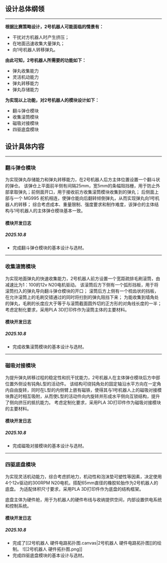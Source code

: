 ## 设计总体纲领

---

**根据比赛策略设计，2号机器人可能面临的情景有：**

- 干扰对方机器人时产生挤压；
- 在地面迅速收集大量弹丸；
- 向1号机器人转移弹丸。

**由此可知，2号机器人所需要的功能如下：**

- 弹丸收集能力
- 灵活机动能力
- 弹丸转移能力
- 弹丸存储能力

**为实现以上功能，对2号机器人的模块设计如下：**

- 翻斗弹仓模块
- 收集滚筒模块
- 磁吸对接模块
- 四驱底盘模块


## 设计具体内容

---

### 翻斗弹仓模块

为实现弹丸存储能力和弹丸转移能力，在2号机器人后方主体位置设置一个翻斗状的弹仓。
该弹仓上平面前半侧有间隔25mm，宽5mm的条幅阻挡栅，用于防止外部拿取弹丸；前侧面开口，用于接收前方收集滚筒模块收集到的弹丸；
后侧面上部与一个 MG995 舵机相连，使弹仓能向后翻转倾倒弹丸，从而实现弹丸向1号机器人的转移；
综合考虑成本、重量限制、强度要求和制作难度，该弹仓的主体结构与1号机器人的主体弹仓模块基本一致。

#### 模块开发日志

##### 2025.10.8

- 完成翻斗弹仓模块的基本设计与选材。


---

### 收集滚筒模块

为实现地面弹丸的快速收集能力，2号机器人前方设置一个宽距疏排毛刷滚筒，由减速比为1：100的12v N20电机驱动。
该滚筒后方下侧有一个弧形挡板，用于将滚筒扫入的弹丸导向翻斗弹仓模块的开口；
滚筒后方上侧有一个梳齿状的挡板，在允许滚筒上的毛刷交错通过的同时将扫到的弹丸阻挡下来；
为能收集到墙角处的弹丸，毛刷的长度应大于等于与滚筒截面圆外切的正方形的对角线长度的一半；
考虑定制化要求，采用PLA 3D打印件作为滚筒主体的主要材料。


#### 模块开发日志

##### 2025.10.8

- 完成收集滚筒模块的基本设计与选材。


---

### 磁吸对接模块

为提升弹丸转移过程的稳定性和抗干扰能力，2号机器人在主体弹仓模块后方中部位置外侧设有钝角L型的活动件。
该结构可绕钝角处的固定轴沿水平方向在一定角内自由旋转，同时在L型的内侧臂上嵌有磁铁，使得其与1号机器人上的磁吸对接模块靠近时相互吸附，从而使L型的活动件向内旋转并形成水平侧向互锁结构，提升了侧向挤压的抵抗能力。
考虑定制化要求，采用PLA 3D打印件作为磁吸对接模块的主要材料。

#### 模块开发日志

##### 2025.10.8

- 完成磁吸对接模块的基本设计与选材。


---

### 四驱底盘模块

为实现灵活机动能力，综合考虑抓地力，机动性和泡沫垫可塑性等因素，决定使用4个12v驱动的300RPM N20电机，搭配65mm直径的橡胶轮胎作为2号机器人的底盘。
为适配体积尺寸要求，采用PLA 3D打印件作为底盘的结构框架。

底盘主体为硬件舱，用于为机器人的硬件布线与收纳提供空间，内部设置供电系统和控制系统。
#### 模块开发日志

##### 2025.10.8

- 完成了[[2号机器人 硬件电路拓扑图.canvas|2号机器人 硬件电路拓扑图]]的绘制。
![[2号机器人 硬件拓扑图.png]]
- 完成四驱底盘模块的基本设计与选材。
